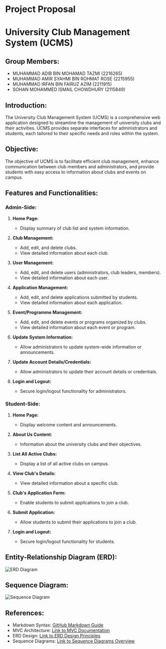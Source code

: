 
# Project Proposal

# University Club Management System (UCMS)

## Group Members:
- MUHAMMAD ADIB BIN MOHAMAD TAZMI (2216265)
- MUHAMMAD AMIR SYAHMI BIN ROHMAT ROSE (2215955)
- MUHAMMAD IRFAN BIN FAIRUZ AZIM (2211915)
- SOHAN MOHAMMED ISMAIL CHOWDHURY (2115849)

## Introduction:
The University Club Management System (UCMS) is a comprehensive web application designed to streamline the management of university clubs and their activities. UCMS provides separate interfaces for administrators and students, each tailored to their specific needs and roles within the system.

## Objective:
The objective of UCMS is to facilitate efficient club management, enhance communication between club members and administrators, and provide students with easy access to information about clubs and events on campus.

## Features and Functionalities:

### Admin-Side:
1. **Home Page:**
   - Display summary of club list and system information.

2. **Club Management:**
   - Add, edit, and delete clubs.
   - View detailed information about each club.

3. **User Management:**
   - Add, edit, and delete users (administrators, club leaders, members).
   - View detailed information about each user.

4. **Application Management:**
   - Add, edit, and delete applications submitted by students.
   - View detailed information about each application.

5. **Event/Programme Management:**
   - Add, edit, and delete events or programs organized by clubs.
   - View detailed information about each event or program.

6. **Update System Information:**
   - Allow administrators to update system-wide information or announcements.

7. **Update Account Details/Credentials:**
   - Allow administrators to update their account details or credentials.

8. **Login and Logout:**
   - Secure login/logout functionality for administrators.

### Student-Side:
1. **Home Page:**
   - Display welcome content and announcements.

2. **About Us Content:**
   - Information about the university clubs and their objectives.

3. **List All Active Clubs:**
   - Display a list of all active clubs on campus.

4. **View Club's Details:**
   - View detailed information about a specific club.

5. **Club's Application Form:**
   - Enable students to submit applications to join a club.

6. **Submit Application:**
   - Allow students to submit their applications to join a club.

7. **Login and Logout:**
   - Secure login/logout functionality for students.

## Entity-Relationship Diagram (ERD):
![ERD Diagram]()

## Sequence Diagram:
![Sequence Diagram](link-to-sequence-diagram-image)

## References:
- Markdown Syntax: [GitHub Markdown Guide](https://guides.github.com/features/mastering-markdown/)
- MVC Architecture: [Link to MVC Documentation](https://en.wikipedia.org/wiki/Model%E2%80%93view%E2%80%93controller)
- ERD Design: [Link to ERD Design Principles](https://www.lucidchart.com/pages/er-diagrams)
- Sequence Diagrams: [Link to Sequence Diagrams Overview](https://www.visual-paradigm.com/guide/uml-unified-modeling-language/what-is-sequence-diagram/)

